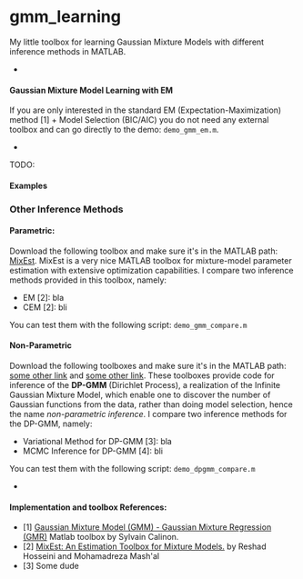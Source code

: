 # gmm_learning

My little toolbox for learning Gaussian Mixture Models with different inference methods in MATLAB.

-
#### Gaussian Mixture Model Learning with EM
If you are only interested in the standard EM (Expectation-Maximization) method [1] + Model Selection (BIC/AIC) you do not need any external toolbox and can go directly to the demo: ```demo_gmm_em.m```.

-
TODO:
#### Examples

### Other Inference Methods
#### Parametric:
Download the following toolbox and make sure it's in the MATLAB path: [MixEst](https://github.com/utvisionlab/mixest). MixEst is a very nice MATLAB toolbox for mixture-model parameter estimation with extensive optimization capabilities. I compare two inference methods provided in this toolbox, namely:

- EM [2]:  bla
- CEM [2]: bli

You can test them with the following script: ```demo_gmm_compare.m```

#### Non-Parametric
Download the following toolboxes and make sure it's in the MATLAB path: [some other link]() and [some other link](). These toolboxes provide code for inference of the **DP-GMM** (Dirichlet Process), a realization of the Infinite Gaussian Mixture Model, which enable one to discover the number of Gaussian functions from the data, rather than doing model selection, hence the name *non-parametric inference*. I compare two inference methods for the DP-GMM, namely:

- Variational Method for DP-GMM [3]: bla
- MCMC Inference for DP-GMM [4]:     bli

You can test them with the following script: ```demo_dpgmm_compare.m```

-
#### Implementation and toolbox References:
- [1] [Gaussian Mixture Model (GMM) - Gaussian Mixture Regression (GMR)](https://www.mathworks.com/matlabcentral/fileexchange/19630-gaussian-mixture-model--gmm--gaussian-mixture-regression--gmr-) Matlab toolbox by Sylvain Calinon. 
- [2] [MixEst: An Estimation Toolbox for Mixture Models.](http://visionlab.ut.ac.ir/mixest) by Reshad Hosseini and Mohamadreza Mash'al
- [3] Some dude
